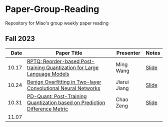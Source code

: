 # Paper-Group-Reading
Repository for Miao's group weekly paper reading
## Fall 2023
| Date | Paper Title | Presenter | Notes |
| --------:| ----------------------------------------------------------------------- | ----------- | ---------- |
| 10.17 | [RPTQ: Reorder-based Post-training Quantization for Large Language Models][1] | Ming Wang | [Slide][2] |
| 10.24 | [Benign Overfitting in Two-layer Convolutional Neural Networks][3] | Jiarui Jiang | [Slide][4] |
| 10.31 | [PD-Quant: Post-Training Quantization based on Prediction Difference Metric][5] | Chao Zeng | [Slide][6] |
| 11.07 |  |  |  |

[1]:https://arxiv.org/pdf/2304.01089.pdf
[2]:Slides/23.10.17-wm.pdf
[3]:https://proceedings.neurips.cc/paper_files/paper/2022/file/a12c999be280372b157294e72a4bbc8b-Paper-Conference.pdf
[4]:Slides/23.10.24-jiarui.pdf
[5]:https://arxiv.org/pdf/2212.07048.pdf
[6]:Slides/23.10.31-chaozeng.pdf
